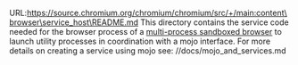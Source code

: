 URL:https://source.chromium.org/chromium/chromium/src/+/main:content\browser\service_host\README.md
This directory contains the service code needed for the browser process of a
[multi-process sandboxed browser] to launch utility processes in coordination
with a mojo interface. For more details on creating a service using mojo see:
//docs/mojo_and_services.md

[multi-process sandboxed browser]: https://www.chromium.org/developers/design-documents/multi-process-architecture/
